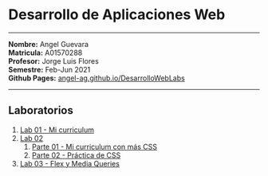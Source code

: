 # Desarrollo de Aplicaciones Web

---

**Nombre:** Angel Guevara <br>
**Matricula:** A01570288 <br>
**Profesor:** Jorge Luis Flores <br>
**Semestre:** Feb-Jun 2021 <br>
**Github Pages:** [angel-ag.github.io/DesarrolloWebLabs](https://angel-ag.github.io/DesarrolloWebLabs/)

---

## Laboratorios

1. [Lab 01 - Mi curriculum](https://github.com/Angel-AG/DesarrolloWebLabs/tree/main/Laboratorio01)
2. [Lab 02](https://github.com/Angel-AG/DesarrolloWebLabs/tree/main/Laboratorio02)
   1. [Parte 01 - Mi curriculum con más CSS](https://github.com/Angel-AG/DesarrolloWebLabs/tree/main/Laboratorio02/Parte-1)
   2. [Parte 02 - Práctica de CSS](https://github.com/Angel-AG/DesarrolloWebLabs/tree/main/Laboratorio02/Parte-2)
3. [Lab 03 - Flex y Media Queries](https://github.com/Angel-AG/DesarrolloWebLabs/tree/main/Laboratorio03)
